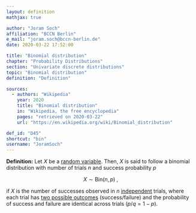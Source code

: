 ```yaml
---
layout: definition
mathjax: true

author: "Joram Soch"
affiliation: "BCCN Berlin"
e_mail: "joram.soch@bccn-berlin.de"
date: 2020-03-22 17:52:00

title: "Binomial distribution"
chapter: "Probability Distributions"
section: "Univariate discrete distributions"
topic: "Binomial distribution"
definition: "Definition"

sources:
  - authors: "Wikipedia"
    year: 2020
    title: "Binomial distribution"
    in: "Wikipedia, the free encyclopedia"
    pages: "retrieved on 2020-03-22"
    url: "https://en.wikipedia.org/wiki/Binomial_distribution"

def_id: "D45"
shortcut: "bin"
username: "JoramSoch"
---
```



**Definition:** Let $X$ be a [random variable](/D/rvar). Then, $X$ is said to follow a binomial distribution with number of trials $n$ and success probability $p$

$$ \label{eq:bin}
X \sim \mathrm{Bin}(n, p) \; ,
$$

if $X$ is the number of successes observed in $n$ [independent](/D/ind) trials, where each trial has [two possible outcomes](/D/bern) (success/failure) and the probability of success and failure are identical across trials ($p$/$q = 1-p$).